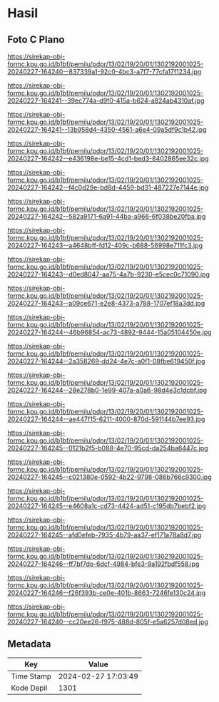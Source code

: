 # Hasil

## Foto C Plano

https://sirekap-obj-formc.kpu.go.id/b1bf/pemilu/pdpr/13/02/19/20/01/1302192001025-20240227-164240--837339a1-92c0-4bc3-a7f7-77cfa17f1234.jpg

https://sirekap-obj-formc.kpu.go.id/b1bf/pemilu/pdpr/13/02/19/20/01/1302192001025-20240227-164241--39ec774a-d9f0-415a-b624-a824ab4310af.jpg

https://sirekap-obj-formc.kpu.go.id/b1bf/pemilu/pdpr/13/02/19/20/01/1302192001025-20240227-164241--13b958d4-4350-4561-a6e4-09a5df9c1b42.jpg

https://sirekap-obj-formc.kpu.go.id/b1bf/pemilu/pdpr/13/02/19/20/01/1302192001025-20240227-164242--e436198e-be15-4cd1-bed3-8402865ee32c.jpg

https://sirekap-obj-formc.kpu.go.id/b1bf/pemilu/pdpr/13/02/19/20/01/1302192001025-20240227-164242--f4c0d29e-bd8d-4459-bd31-487227e7144e.jpg

https://sirekap-obj-formc.kpu.go.id/b1bf/pemilu/pdpr/13/02/19/20/01/1302192001025-20240227-164242--582a9171-6a91-44ba-a966-6f038be20fba.jpg

https://sirekap-obj-formc.kpu.go.id/b1bf/pemilu/pdpr/13/02/19/20/01/1302192001025-20240227-164243--a4648bff-fd12-409c-b688-56998e711fc3.jpg

https://sirekap-obj-formc.kpu.go.id/b1bf/pemilu/pdpr/13/02/19/20/01/1302192001025-20240227-164243--d0ed8047-aa75-4a7b-9230-e5cec0c71090.jpg

https://sirekap-obj-formc.kpu.go.id/b1bf/pemilu/pdpr/13/02/19/20/01/1302192001025-20240227-164243--a09ce671-e2e8-4373-a788-1707ef18a3dd.jpg

https://sirekap-obj-formc.kpu.go.id/b1bf/pemilu/pdpr/13/02/19/20/01/1302192001025-20240227-164244--46b96854-ac73-4892-9444-15a05104450e.jpg

https://sirekap-obj-formc.kpu.go.id/b1bf/pemilu/pdpr/13/02/19/20/01/1302192001025-20240227-164244--2a358269-dd24-4e7c-a0f1-08fbe619450f.jpg

https://sirekap-obj-formc.kpu.go.id/b1bf/pemilu/pdpr/13/02/19/20/01/1302192001025-20240227-164244--28e278b0-1e99-407a-a0a6-98d4e3c1dcbf.jpg

https://sirekap-obj-formc.kpu.go.id/b1bf/pemilu/pdpr/13/02/19/20/01/1302192001025-20240227-164244--ae447f15-6211-4000-870d-591144b7ee93.jpg

https://sirekap-obj-formc.kpu.go.id/b1bf/pemilu/pdpr/13/02/19/20/01/1302192001025-20240227-164245--0121b2f5-b088-4e70-95cd-da254ba6447c.jpg

https://sirekap-obj-formc.kpu.go.id/b1bf/pemilu/pdpr/13/02/19/20/01/1302192001025-20240227-164245--c021380e-0592-4b22-9798-086b766c9300.jpg

https://sirekap-obj-formc.kpu.go.id/b1bf/pemilu/pdpr/13/02/19/20/01/1302192001025-20240227-164245--e4608a1c-cd73-4424-ad51-c195db7bebf2.jpg

https://sirekap-obj-formc.kpu.go.id/b1bf/pemilu/pdpr/13/02/19/20/01/1302192001025-20240227-164245--afd0efeb-7935-4b79-aa37-ef171a78a8d7.jpg

https://sirekap-obj-formc.kpu.go.id/b1bf/pemilu/pdpr/13/02/19/20/01/1302192001025-20240227-164246--ff7bf7de-6dcf-4984-bfe3-9a192fbdf558.jpg

https://sirekap-obj-formc.kpu.go.id/b1bf/pemilu/pdpr/13/02/19/20/01/1302192001025-20240227-164246--f26f393b-ce0e-401b-8663-7246fe130c24.jpg

https://sirekap-obj-formc.kpu.go.id/b1bf/pemilu/pdpr/13/02/19/20/01/1302192001025-20240227-164240--cc20ee26-f975-488d-805f-e5a6257d08ed.jpg


## Metadata

| Key        | Value               |
| ---------- | ------------------- |
| Time Stamp | 2024-02-27 17:03:49 |
| Kode Dapil | 1301                |



